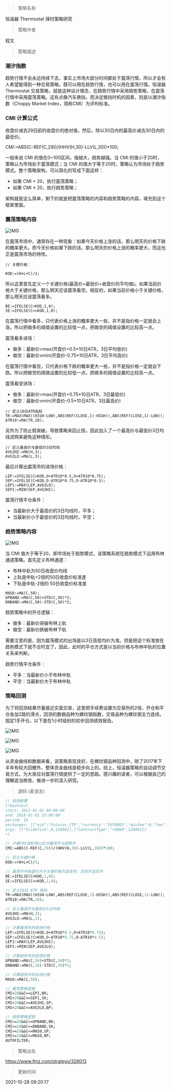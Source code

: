 
> 策略名称

恒温器 Thermostat 择时策略研究

> 策略作者

程文

> 策略描述

### 潮汐指数

趋势行情不会永远持续下去，事实上市场大部分时间都处于震荡行情，所以才会有人希望能得到一种交易策略，既可以用在趋势行情，也可以用在震荡行情。恒温器 Thermostat 交易策略，就是这种设计理念，在趋势行情中采用趋势策略，在震荡行情中采用震荡策略。这有点像汽车换挡，而决定换挡时机的因素，则是以潮汐指数（Choppy Market Index，简称CMI）为评判标准。

### CMI 计算公式

收盘价减去29日前的收盘价的绝对值，然后，除以30日内的最高价减去30日内的最低价。

CMI:=ABS(C-REF(C,29))/(HHV(H,30)-LLV(L,30))*100;

一般来说 CMI 的值在0~100区间，值越大，趋势越强。当 CMI 的值小于20时，策略认为市场处于震荡模式；当 CMI 的值大于等于20时，策略认为市场处于趋势模式。整个策略架构，可以简化的写成下面这样：

- 如果 CMI < 20，执行震荡策略；
- 如果 CMI ≥ 20，执行趋势策略；

架构就是这么简单，剩下的就是把震荡策略的内容和趋势策略的内容，填充到这个框架里面。

### 震荡策略内容

 ![IMG](https://www.fmz.com/upload/asset/230b71d8e7d92b45aba2c.png) 

在震荡市场中，通常存在一种现象：如果今天价格上涨的话，那么明天的价格下跌的概率更大。而今天价格如果下跌的话，那么明天的价格上涨的概率更大，而这也正是震荡市场的特性。

```
// 关键价格：

KOD:=(H+L+C)/3;
```

所以这里首先定义一个关键价格(最高价+最低价+收盘价的平均值)。如果当前价格大于关键价格，那么明天应该震荡看空。相反的，如果当前价格小于关键价格，那么明天应该震荡看多。

```
BE:=IFELSE(C>KOD,1,0);
SE:=IFELSE(C<=KOD,1,0);
```

在震荡行情中看多，只代表价格上涨的概率更大一些，并不是指价格一定就会上涨。所以把做多的阈值设置的比较低一点，把做空的阈值设置的比较高一点。

震荡看多进场：

- 做多：最新价>max(开盘价+0.5*10日ATR，3日平均低价)
- 做空：最新价≤min(开盘价-0.75*10日ATR，3日平均高价)

在震荡行情中看空，只代表价格下跌的概率更大一些，并不是指价格一定就会下跌。所以把做空的阈值设置的比较低一点，把做多的阈值设置的比较高一点。

震荡看空进场：

- 做多：最新价>max(开盘价+0.75*10日ATR，3日最低价)
- 做空：最新价≤min(开盘价-0.5*10日ATR，3日最高价)

```
// 定义10日ATR指标
TR:=MAX(MAX((HIGH-LOW),ABS(REF(CLOSE,1)-HIGH)),ABS(REF(CLOSE,1)-LOW));
ATR10:=MA(TR,10);
```

另外为了防止假突破，导致策略来回止损，因此加入了一个最高价与最低价3日均线滤网来避免这种情形。

```
// 定义最高价与最低价3日均线
AVG3HI:=MA(H,3);
AVG3LO:=MA(L,3);
```

最后计算出震荡市的进场价格：

```
LEP:=IFELSE(C>KOD,O+ATR10*0.5,O+ATR10*0.75);
SEP:=IFELSE(C>KOD,O-ATR10*0.75,O-ATR10*0.5);
LEP1:=MAX(LEP,AVG3LO);
SEP1:=MIN(SEP,AVG3HI);
```

震荡行情平仓条件：
- 当最新价大于最高价的3日均线时，平多；
- 当最新价小于最低价的3日均线时，平空；

### 趋势策略内容

 ![IMG](https://www.fmz.com/upload/asset/23245fa03c7389626aadd.png) 

当 CMI 值大于等于20，即市场处于趋势模式，该策略系统在趋势模式下运用布林通道策略。首先定义布林通道：

- 布林中轨为50日收盘价均线
- 上轨是中轨+2倍的50日收盘价标准差
- 下轨是中轨-2倍的 50日收盘价标准差

```
MA50:=MA(C,50);
UPBAND:=MA(C,50)+STD(C,50)*2;
DNBAND:=MA(C,50)-STD(C,50)*2;
```

趋势策略中的开仓逻辑：

- 做多：最新价突破布林上轨
- 做空：最新价跌破布林下轨

需要注意的是，因为震荡模式的出场是以3日高低均价为准。但是把这个标准放在趋势模式下就不合时宜了。因此，此时的平仓方式是以当前价格与布林中轨的位置关系来判断。


趋势行情平仓条件：

- 平多：当最新价小于布林中轨
- 平空：当最新价大于布林中轨

### 策略回测

为了将回测结果尽量接近实盘交易，这里把手续费设置为交易所的2倍，开仓和平仓各加2跳的滑点，回测的数据品种为螺纹钢指数，交易品种为螺纹钢主力连续。固定1手开仓。以下是在1小时级别的初步回测绩效报告。

 ![IMG](https://www.fmz.com/upload/asset/230fa2ebf98ccfdfc6c5e.png) 
 
 ![IMG](https://www.fmz.com/upload/asset/231e88a3af61a4fa9ebf0.png) 
 
 ![IMG](https://www.fmz.com/upload/asset/231414637d7883a70928d.png) 

从资金曲线和数据来看，该策略表现良好，在螺纹钢品种回测中，除了2017年下半年有较大回撤外，整体资金曲线是稳步向上的。综上，恒温器策略的自动调节交易方式，为大家应对震荡行情提供了一定的思路。感兴趣的读者，可以根据自己的理解适当修改，做进一步的深入研究。



> 源码 (麦语言)

``` pascal
// 回测配置 
(*backtest
start: 2011-01-01 09:00:00
end: 2019-01-01 15:00:00
period: 1h
exchanges: [{"eid":"Futures_CTP","currency":"FUTURES","minfee":0,"fee":[0,0]}]
args: [["SlideTick",0,126961],["ContractType","rb000",126961]]
*)

// 计算CMI指标用以区分震荡市与趋势市
CMI:=ABS(C-REF(C,29))/(HHV(H,30)-LLV(L,30))*100;

// 定义关键价格
KOD:=(H+L+C)/3;

// 震荡市中收盘价大于关键价格为宜卖市，否则为宜买市
BE:=IFELSE(C>KOD,1,0);
SE:=IFELSE(C<=KOD,1,0);

// 定义10日 ATR 指标
TR:=MAX(MAX((HIGH-LOW),ABS(REF(CLOSE,1)-HIGH)),ABS(REF(CLOSE,1)-LOW));
ATR10:=MA(TR,10);

// 定义最高价与最低价3日均线
AVG3HI:=MA(H,3);
AVG3LO:=MA(L,3);

// 计算震荡市的进场价格
LEP:=IFELSE(C>KOD,O+ATR10*0.5,O+ATR10*0.75);
SEP:=IFELSE(C>KOD,O-ATR10*0.75,O-ATR10*0.5);
LEP1:=MAX(LEP,AVG3HI);
SEP1:=MIN(SEP,AVG3LO);

// 计算趋势市的进场价格
UPBAND:=MA(C,50)+STD(C,50)*2;
DNBAND:=MA(C,50)-STD(C,50)*2;

// 计算趋势市的出场价格
MA50:=MA(C,50);

// 震荡策略逻辑
CMI<20&&C>=LEP1,BK;
CMI<20&&C<=SEP1,SK;
CMI<20&&C>=AVG3HI,SP;
CMI<20&&C<=AVG3LO,BP;

// 趋势策略逻辑
CMI>=20&&C>=UPBAND,BK;
CMI>=20&&C<=DNBAND,SK;
CMI>=20&&C<=MA50,SP;
CMI>=20&&C>=MA50,BP;
AUTOFILTER;
```

> 策略出处

https://www.fmz.com/strategy/326013

> 更新时间

2021-10-28 09:20:17
